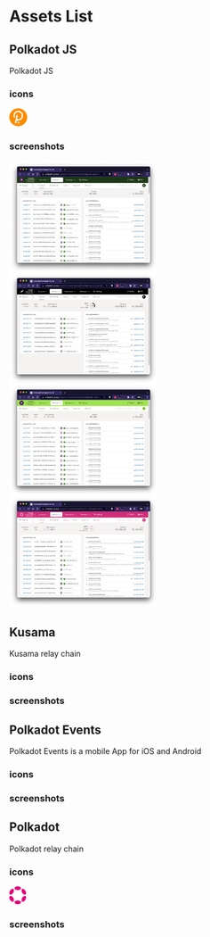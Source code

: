 
# Assets List



## Polkadot JS

Polkadot JS

### icons






<a href="assets/polkadotjs/icons/icon.png">
<img src="assets/polkadotjs/icons/icon.png" alt="Polkadot JS" style="float: none; margin-right: 10px;" height=32px  />
</a>


### screenshots






<a href="assets/polkadotjs/screenshots/statemine.png">
<img src="assets/polkadotjs/screenshots/statemine.png" alt="Polkadot JS" style="float: left; margin-right: 10px;" height=200px  />
</a>





<a href="assets/polkadotjs/screenshots/kusama.png">
<img src="assets/polkadotjs/screenshots/kusama.png" alt="Polkadot JS" style="float: left; margin-right: 10px;" height=200px  />
</a>





<a href="assets/polkadotjs/screenshots/statemint.png">
<img src="assets/polkadotjs/screenshots/statemint.png" alt="Polkadot JS" style="float: left; margin-right: 10px;" height=200px  />
</a>





<a href="assets/polkadotjs/screenshots/polkadot.png">
<img src="assets/polkadotjs/screenshots/polkadot.png" alt="Polkadot JS" style="float: none; margin-right: 10px;" height=200px  />
</a>




## Kusama

Kusama relay chain

### icons



### screenshots





## Polkadot Events

Polkadot Events is a mobile App for iOS and Android

### icons



### screenshots





## Polkadot

Polkadot relay chain

### icons






<a href="assets/polkadot/icons/polkadot.svg">
<img src="assets/polkadot/icons/polkadot.svg" alt="Polkadot" style="float: none; margin-right: 10px;" height=32px  />
</a>


### screenshots





